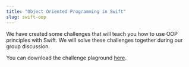 ```yaml
---
title: "Object Oriented Programming in Swift"
slug: swift-oop
---
```


We have created some challenges that will teach you how to use OOP principles with Swift. We will solve these challenges together during our group discussion.

You can download the challenge plaground [here]().

